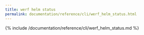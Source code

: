 ```yaml
---
title: werf helm status
permalink: documentation/reference/cli/werf_helm_status.html
---
```


{% include /documentation/reference/cli/werf_helm_status.md %}
